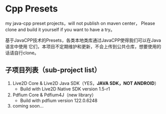 # Cpp Presets

my java-cpp preset projects，will not publish on maven center，
Please clone and build it yourself if you want to have a try。

基于JavaCPP技术的Presets，各类本地类库通过JavaCPP使得我们可以在Java语言中使用
它们，本项目不定期维护和更新，不会上传到公共仓库，想要使用的话请自行clone。

## 子项目列表（sub-project list）

1. Live2D Core & Live2D Java SDK（YES，**JAVA SDK，NOT ANDROID**）
   - Build with Live2D Native SDK version 1.5-r1
2. Pdfium Core & Pdfium4J（new library）
   - Build with pdfium version 122.0.6248
3. coming soon...
